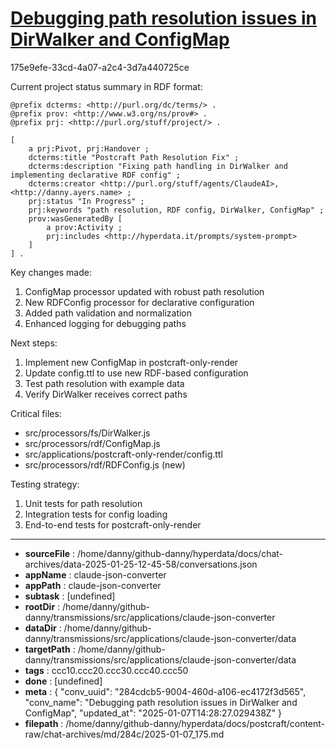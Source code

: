 # [Debugging path resolution issues in DirWalker and ConfigMap](https://claude.ai/chat/284cdcb5-9004-460d-a106-ec4172f3d565)

175e9efe-33cd-4a07-a2c4-3d7a440725ce

 Current project status summary in RDF format:

```turtle
@prefix dcterms: <http://purl.org/dc/terms/> .
@prefix prov: <http://www.w3.org/ns/prov#> .
@prefix prj: <http://purl.org/stuff/project/> .

[
    a prj:Pivot, prj:Handover ;
    dcterms:title "Postcraft Path Resolution Fix" ;
    dcterms:description "Fixing path handling in DirWalker and implementing declarative RDF config" ;
    dcterms:creator <http://purl.org/stuff/agents/ClaudeAI>, <http://danny.ayers.name> ;
    prj:status "In Progress" ;
    prj:keywords "path resolution, RDF config, DirWalker, ConfigMap" ;
    prov:wasGeneratedBy [
        a prov:Activity ;
        prj:includes <http://hyperdata.it/prompts/system-prompt>
    ]
] .
```

Key changes made:
1. ConfigMap processor updated with robust path resolution
2. New RDFConfig processor for declarative configuration
3. Added path validation and normalization
4. Enhanced logging for debugging paths

Next steps:
1. Implement new ConfigMap in postcraft-only-render
2. Update config.ttl to use new RDF-based configuration
3. Test path resolution with example data
4. Verify DirWalker receives correct paths

Critical files:
- src/processors/fs/DirWalker.js
- src/processors/rdf/ConfigMap.js  
- src/applications/postcraft-only-render/config.ttl
- src/processors/rdf/RDFConfig.js (new)

Testing strategy:
1. Unit tests for path resolution 
2. Integration tests for config loading
3. End-to-end tests for postcraft-only-render

---

* **sourceFile** : /home/danny/github-danny/hyperdata/docs/chat-archives/data-2025-01-25-12-45-58/conversations.json
* **appName** : claude-json-converter
* **appPath** : claude-json-converter
* **subtask** : [undefined]
* **rootDir** : /home/danny/github-danny/transmissions/src/applications/claude-json-converter
* **dataDir** : /home/danny/github-danny/transmissions/src/applications/claude-json-converter/data
* **targetPath** : /home/danny/github-danny/transmissions/src/applications/claude-json-converter/data
* **tags** : ccc10.ccc20.ccc30.ccc40.ccc50
* **done** : [undefined]
* **meta** : {
  "conv_uuid": "284cdcb5-9004-460d-a106-ec4172f3d565",
  "conv_name": "Debugging path resolution issues in DirWalker and ConfigMap",
  "updated_at": "2025-01-07T14:28:27.029438Z"
}
* **filepath** : /home/danny/github-danny/hyperdata/docs/postcraft/content-raw/chat-archives/md/284c/2025-01-07_175.md